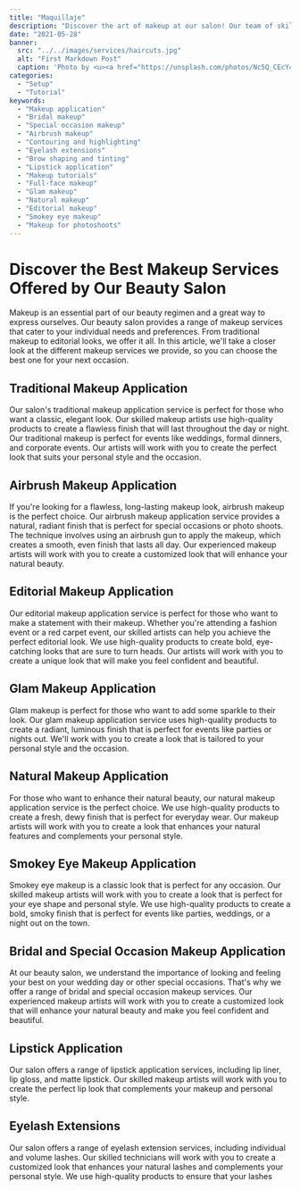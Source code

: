 ```yaml
---
title: "Maquillaje"
description: "Discover the art of makeup at our salon! Our team of skilled makeup artists offers a range of services, including bridal makeup, airbrush makeup, eyelash extensions, and more. From natural looks to full-face glam, we'll help you achieve your desired look for any occasion. Visit us today to experience the ultimate in beauty services"
date: "2021-05-28"
banner:
  src: "../../images/services/haircuts.jpg"
  alt: "First Markdown Post"
  caption: 'Photo by <u><a href="https://unsplash.com/photos/Nc5Q_CEcY44">Florian Olivo</a></u>'
categories:
  - "Setup"
  - "Tutorial"
keywords:
  - "Makeup application"
  - "Bridal makeup"
  - "Special occasion makeup"
  - "Airbrush makeup"
  - "Contouring and highlighting"
  - "Eyelash extensions"
  - "Brow shaping and tinting"
  - "Lipstick application"
  - "Makeup tutorials"
  - "Full-face makeup"
  - "Glam makeup"
  - "Natural makeup"
  - "Editorial makeup"
  - "Smokey eye makeup"
  - "Makeup for photoshoots"
---
```


# Discover the Best Makeup Services Offered by Our Beauty Salon

Makeup is an essential part of our beauty regimen and a great way to express ourselves. Our beauty salon provides a range of makeup services that cater to your individual needs and preferences. From traditional makeup to editorial looks, we offer it all. In this article, we'll take a closer look at the different makeup services we provide, so you can choose the best one for your next occasion.

## Traditional Makeup Application

Our salon's traditional makeup application service is perfect for those who want a classic, elegant look. Our skilled makeup artists use high-quality products to create a flawless finish that will last throughout the day or night. Our traditional makeup is perfect for events like weddings, formal dinners, and corporate events. Our artists will work with you to create the perfect look that suits your personal style and the occasion.

## Airbrush Makeup Application

If you're looking for a flawless, long-lasting makeup look, airbrush makeup is the perfect choice. Our airbrush makeup application service provides a natural, radiant finish that is perfect for special occasions or photo shoots. The technique involves using an airbrush gun to apply the makeup, which creates a smooth, even finish that lasts all day. Our experienced makeup artists will work with you to create a customized look that will enhance your natural beauty.

## Editorial Makeup Application

Our editorial makeup application service is perfect for those who want to make a statement with their makeup. Whether you're attending a fashion event or a red carpet event, our skilled artists can help you achieve the perfect editorial look. We use high-quality products to create bold, eye-catching looks that are sure to turn heads. Our artists will work with you to create a unique look that will make you feel confident and beautiful.

## Glam Makeup Application

Glam makeup is perfect for those who want to add some sparkle to their look. Our glam makeup application service uses high-quality products to create a radiant, luminous finish that is perfect for events like parties or nights out. We'll work with you to create a look that is tailored to your personal style and the occasion.

## Natural Makeup Application

For those who want to enhance their natural beauty, our natural makeup application service is the perfect choice. We use high-quality products to create a fresh, dewy finish that is perfect for everyday wear. Our makeup artists will work with you to create a look that enhances your natural features and complements your personal style.

## Smokey Eye Makeup Application

Smokey eye makeup is a classic look that is perfect for any occasion. Our skilled makeup artists will work with you to create a look that is perfect for your eye shape and personal style. We use high-quality products to create a bold, smoky finish that is perfect for events like parties, weddings, or a night out on the town.

## Bridal and Special Occasion Makeup Application

At our beauty salon, we understand the importance of looking and feeling your best on your wedding day or other special occasions. That's why we offer a range of bridal and special occasion makeup services. Our experienced makeup artists will work with you to create a customized look that will enhance your natural beauty and make you feel confident and beautiful.

## Lipstick Application

Our salon offers a range of lipstick application services, including lip liner, lip gloss, and matte lipstick. Our skilled makeup artists will work with you to create the perfect lip look that complements your makeup and personal style.

## Eyelash Extensions

Our salon offers a range of eyelash extension services, including individual and volume lashes. Our skilled technicians will work with you to create a customized look that enhances your natural lashes and complements your personal style. We use high-quality products to ensure that your lashes
